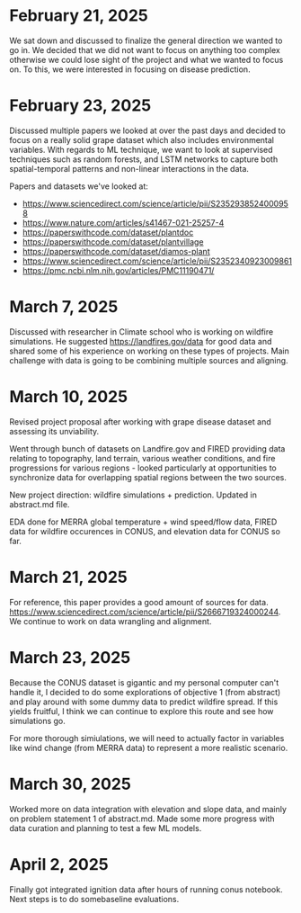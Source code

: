 # February 21, 2025
We sat down and discussed to finalize the general direction we wanted to go in. We decided that we did not want to focus on anything too complex otherwise we could lose sight of the project and what we wanted to focus on. To this, we were interested in focusing on disease prediction.

# February 23, 2025
Discussed multiple papers we looked at over the past days and decided to focus on a really solid grape dataset which also includes environmental variables. With regards to ML technique, we want to look at supervised techniques such as random forests, and LSTM networks to capture both spatial-temporal patterns and non-linear interactions in the data.

Papers and datasets we've looked at:
* https://www.sciencedirect.com/science/article/pii/S2352938524000958
* https://www.nature.com/articles/s41467-021-25257-4
* https://paperswithcode.com/dataset/plantdoc
* https://paperswithcode.com/dataset/plantvillage
* https://paperswithcode.com/dataset/diamos-plant 
* https://www.sciencedirect.com/science/article/pii/S2352340923009861
* https://pmc.ncbi.nlm.nih.gov/articles/PMC11190471/ 

# March 7, 2025
Discussed with researcher in Climate school who is working on wildfire simulations. He suggested https://landfires.gov/data for good data and shared some of his experience on working on these types of projects. Main challenge with data is going to be combining multiple sources and aligning.

# March 10, 2025
Revised project proposal after working with grape disease dataset and assessing its unviability.

Went through bunch of datasets on Landfire.gov and FIRED providing data relating to topography, land terrain, various weather conditions, and fire progressions for various regions - looked particularly at opportunities to synchronize data for overlapping spatial regions between the two sources.

New project direction: wildfire simulations + prediction. Updated in abstract.md file.

EDA done for MERRA global temperature + wind speed/flow data, FIRED data for wildfire occurences in CONUS, and elevation data for CONUS so far.

# March 21, 2025
For reference, this paper provides a good amount of sources for data. https://www.sciencedirect.com/science/article/pii/S2666719324000244. We continue to work on data wrangling and alignment.

# March 23, 2025
Because the CONUS dataset is gigantic and my personal computer can't handle it, I decided to do some explorations of objective 1 (from abstract) and play around with some dummy data to predict wildfire spread. If this yields fruitful, I think we can continue to explore this route and see how simulations go. 

For more thorough simiulations, we will need to actually factor in variables like wind change (from MERRA data) to represent a more realistic scenario.

# March 30, 2025
Worked more on data integration with elevation and slope data, and mainly on problem statement 1 of abstract.md. Made some more progress with data curation and planning to test a few ML models.


# April 2, 2025
Finally got integrated ignition data after hours of running conus notebook. Next steps is to do somebaseline evaluations.
